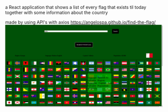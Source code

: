 a React application that shows a list of every flag that exists til today together with some information about the country

made by using API's with axios
https://angelospa.github.io/find-the-flag/
![check here](findtheflag.png)
